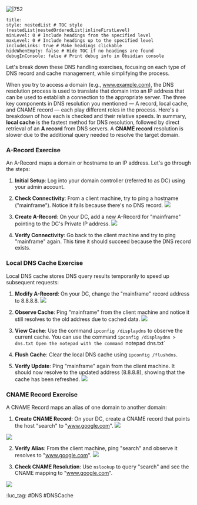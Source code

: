 ![|752](https://i.imgur.com/PMsofWO.jpeg)

```table-of-contents
title: 
style: nestedList # TOC style (nestedList|nestedOrderedList|inlineFirstLevel)
minLevel: 0 # Include headings from the specified level
maxLevel: 0 # Include headings up to the specified level
includeLinks: true # Make headings clickable
hideWhenEmpty: false # Hide TOC if no headings are found
debugInConsole: false # Print debug info in Obsidian console
```
Let's break down these DNS handling exercises, focusing on each type of DNS record and cache management, while simplifying the process. 

When you try to access a domain (e.g., www.example.com), the DNS resolution process is used to translate that domain into an IP address that can be used to establish a connection to the appropriate server. The three key components in DNS resolution you mentioned — A record, local cache, and CNAME record — each play different roles in the process. Here's a breakdown of how each is checked and their relative speeds. In summary, **local cache** is the fastest method for DNS resolution, followed by direct retrieval of an **A record** from DNS servers. A **CNAME record** resolution is slower due to the additional query needed to resolve the target domain.
### A-Record Exercise

An A-Record maps a domain or hostname to an IP address. Let's go through the steps:

1. **Initial Setup**: Log into your domain controller (referred to as DC) using your admin account.

2. **Check Connectivity**: From a client machine, try to ping a hostname ("mainframe"). Notice it fails because there's no DNS record.
![](https://i.imgur.com/cfSCIrt.png)

3. **Create A-Record**: On your DC, add a new A-Record for "mainframe" pointing to the DC's Private IP address.
![](https://i.imgur.com/d3a8AIs.png)

4. **Verify Connectivity**: Go back to the client machine and try to ping "mainframe" again. This time it should succeed because the DNS record exists.


### Local DNS Cache Exercise

Local DNS cache stores DNS query results temporarily to speed up subsequent requests:

1. **Modify A-Record**: On your DC, change the "mainframe" record address to 8.8.8.8.
![](https://i.imgur.com/cDIQa1U.png)

2. **Observe Cache**: Ping "mainframe" from the client machine and notice it still resolves to the old address due to cached data.
![](https://i.imgur.com/3lE4JRK.png)

3. **View Cache**: Use the command `ipconfig /displaydns` to observe the current cache.
    You can use the command `ipconfig /displaydns > dns.txt
    Open the notepad with the command `notepad dns.txt`
    
4. **Flush Cache**: Clear the local DNS cache using `ipconfig /flushdns`.
    
5. **Verify Update**: Ping "mainframe" again from the client machine. It should now resolve to the updated address (8.8.8.8), showing that the cache has been refreshed.
![](https://i.imgur.com/7OJMBmx.png)


### CNAME Record Exercise

A CNAME Record maps an alias of one domain to another domain:

1. **Create CNAME Record**: On your DC, create a CNAME record that points the host "search" to "www.google.com".
![](https://i.imgur.com/s2X2Jt8.png)


![](https://i.imgur.com/tk5DpC0.png)

2. **Verify Alias**: From the client machine, ping "search" and observe it resolves to "www.google.com".
![](https://i.imgur.com/in4jymh.png)

3. **Check CNAME Resolution**: Use `nslookup` to query "search" and see the CNAME mapping to "www.google.com".

![](https://i.imgur.com/kysgvkZ.png)

:luc_tag: #DNS #DNSCache 